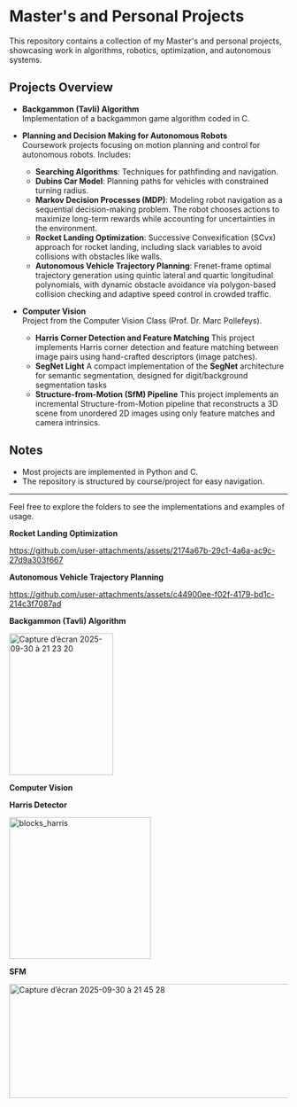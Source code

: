 # Master's and Personal Projects

This repository contains a collection of my Master's and personal projects, showcasing work in algorithms, robotics, optimization, and autonomous systems.  

## Projects Overview

- **Backgammon (Tavli) Algorithm**  
  Implementation of a backgammon game algorithm coded in C.  

- **Planning and Decision Making for Autonomous Robots**  
  Coursework projects focusing on motion planning and control for autonomous robots. Includes:
  - **Searching Algorithms**: Techniques for pathfinding and navigation.
  - **Dubins Car Model**: Planning paths for vehicles with constrained turning radius.
  - **Markov Decision Processes (MDP)**: Modeling robot navigation as a sequential decision-making problem. The robot chooses actions to maximize long-term rewards while accounting for uncertainties in the environment.
  - **Rocket Landing Optimization**: Successive Convexification (SCvx) approach for rocket landing, including slack variables to avoid collisions with obstacles like walls.
  - **Autonomous Vehicle Trajectory Planning**: Frenet-frame optimal trajectory generation using quintic lateral and quartic longitudinal polynomials, with dynamic obstacle avoidance via polygon-based collision checking and adaptive speed control in crowded traffic.
 
- **Computer Vision**  
  Project from the Computer Vision Class (Prof. Dr. Marc Pollefeys).
  - **Harris Corner Detection and Feature Matching** This project implements Harris corner detection and feature matching between image pairs using hand-crafted descriptors (image patches).
  - **SegNet Light** A compact implementation of the **SegNet** architecture for semantic segmentation, designed for digit/background segmentation tasks
  -  **Structure-from-Motion (SfM) Pipeline** This project implements an incremental Structure-from-Motion pipeline that reconstructs a 3D scene from unordered 2D images using only feature matches and camera intrinsics.

    

## Notes

- Most projects are implemented in Python and C.
- The repository is structured by course/project for easy navigation.

---

Feel free to explore the folders to see the implementations and examples of usage.


**Rocket Landing Optimization**

https://github.com/user-attachments/assets/2174a67b-29c1-4a6a-ac9c-27d9a303f667

**Autonomous Vehicle Trajectory Planning**

https://github.com/user-attachments/assets/c44900ee-f02f-4179-bd1c-214c3f7087ad

**Backgammon (Tavli) Algorithm**

<img width="188" height="256" alt="Capture d’écran 2025-09-30 à 21 23 20" src="https://github.com/user-attachments/assets/8151aeea-9dd9-4f75-8264-f94a8f6de996" />

**Computer Vision**

**Harris Detector**


<img width="256" height="256" alt="blocks_harris" src="https://github.com/user-attachments/assets/0c6f2d40-5c37-46be-ac90-1c17b613909f" />

**SFM**


<img width="636" height="206" alt="Capture d’écran 2025-09-30 à 21 45 28" src="https://github.com/user-attachments/assets/7baba738-b6d0-4901-8774-888c2a57f18f" />

